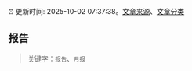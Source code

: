 :alarm_clock: 更新时间: 2025-10-02 07:37:38。[文章来源](/README.md)、[文章分类](/TAGS.md)

## 报告


> 关键字：`报告`、`月报`



